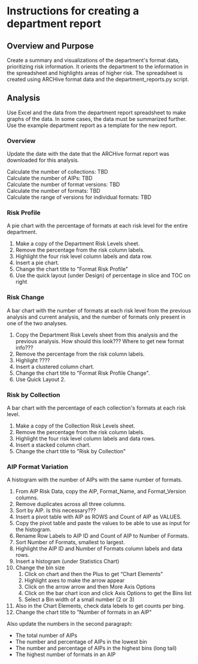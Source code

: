 # Instructions for creating a department report

## Overview and Purpose

Create a summary and visualizations of the department's format data, prioritizing risk information.
It orients the department to the information in the spreadsheet and highlights areas of higher risk. 
The spreadsheet is created using ARCHive format data and the department_reports.py script.


## Analysis

Use Excel and the data from the department report spreadsheet to make graphs of the data. 
In some cases, the data must be summarized further.
Use the example department report as a template for the new report.

### Overview

Update the date with the date that the ARCHive format report was downloaded for this analysis.

Calculate the number of collections: TBD  
Calculate the number of AIPs: TBD  
Calculate the number of format versions: TBD  
Calculate the number of formats: TBD  
Calculate the range of versions for individual formats: TBD

### Risk Profile

A pie chart with the percentage of formats at each risk level for the entire department.
1. Make a copy of the Department Risk Levels sheet.
2. Remove the percentage from the risk column labels.
3. Highlight the four risk level column labels and data row.
4. Insert a pie chart.
5. Change the chart title to "Format Risk Profile"
6. Use the quick layout (under Design) of percentage in slice and TOC on right

### Risk Change

A bar chart with the number of formats at each risk level from the previous analysis and current analysis, 
and the number of formats only present in one of the two analyses.
1. Copy the Department Risk Levels sheet from this analysis and the previous analysis. How should this look??? Where to get new format info???
2. Remove the percentage from the risk column labels.
3. Highlight ????
4. Insert a clustered column chart.
5. Change the chart title to "Format Risk Profile Change".
6. Use Quick Layout 2.


### Risk by Collection

A bar chart with the percentage of each collection's formats at each risk level.
1. Make a copy of the Collection Risk Levels sheet.
2. Remove the percentage from the risk column labels.
3. Highlight the four risk level column labels and data rows.
4. Insert a stacked column chart.
5. Change the chart title to "Risk by Collection"

### AIP Format Variation

A histogram with the number of AIPs with the same number of formats.  
1. From AIP Risk Data, copy the AIP, Format_Name, and Format_Version columns.
2. Remove duplicates across all three columns.
3. Sort by AIP. Is this necessary???
4. Insert a pivot table with AIP as ROWS and Count of AIP as VALUES.
5. Copy the pivot table and paste the values to be able to use as input for the histogram.
6. Rename Row Labels to AIP ID and Count of AIP to Number of Formats.
7. Sort Number of Formats, smallest to largest.
8. Highlight the AIP ID and Number of Formats column labels and data rows.
9. Insert a histogram (under Statistics Chart)
10. Change the bin size
    1. Click on chart and then the Plus to get “Chart Elements” 
    2. Highlight axes to make the arrow appear 
    3. Click on the arrow arrow and then More Axis Options 
    4. Click on the bar chart icon and click Axis Options to get the Bins list 
    5. Select a Bin width of a small number (2 or 3)
11. Also in the Chart Elements, check data lebels to get counts per bing.
12. Change the chart title to "Number of formats in an AIP"


Also update the numbers in the second paragraph:
* The total number of AIPs
* The number and percentage of AIPs in the lowest bin
* The number and percentage of AIPs in the highest bins (long tail) 
* The highest number of formats in an AIP